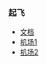 ### 起飞
* [文档](https://github.com/selierlin/Share-SSR-V2ray)
* [机场1](https://free.v2x-nav.ml/)
* [机场2](https://github.com/Helpsoftware/fanqiang)

